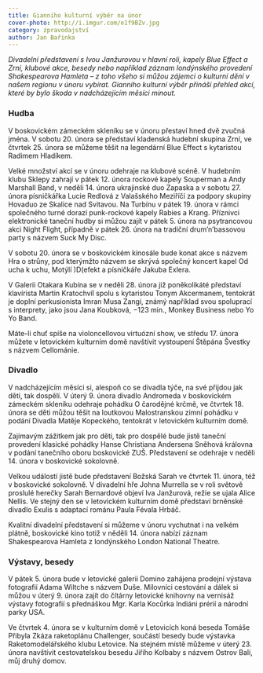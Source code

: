 ```yaml
---
title: Gianniho kulturní výběr na únor
cover-photo: http://i.imgur.com/e1f9BZv.jpg
category: zpravodajství
author: Jan Bařinka
---
```


*Divadelní představení s Ivou Janžurovou v hlavní roli, kapely Blue Effect a Zrní, klubové akce, besedy nebo například záznam londýnského provedení Shakespearova Hamleta – z toho všeho si můžou zájemci o kulturní dění v našem regionu v únoru vybírat. Gianniho kulturní výběr přináší přehled akcí, které by bylo škoda v nadcházejícím měsíci minout.*

### Hudba

V boskovickém zámeckém skleníku se v únoru přestaví hned dvě zvučná jména. V sobotu 20. února se představí kladenská hudební skupina Zrní, ve čtvrtek 25. února se můžeme těšit na legendární Blue Effect s kytaristou Radimem Hladíkem.

Velké množství akcí se v únoru odehraje na klubové scéně. V hudebním klubu Sklepy zahrají v pátek 12. února rockové kapely Souperman a Andy Marshall Band, v neděli 14. února ukrajinské duo Zapaska a v sobotu 27. února písničkářka Lucie Redlová z Valašského Meziříčí za podpory skupiny Hovaduo ze Skalice nad Svitavou. Na Turbínu v pátek 19. února v rámci společného turné dorazí punk-rockové kapely Rabies a Krang. Příznivci elektronické taneční hudby si můžou zajít v pátek 5. února na psytrancovou akci Night Flight, případně v pátek 26. února na tradiční drum’n’bassovou party s názvem Suck My Disc.

V sobotu 20. února se v boskovickém kinosále bude konat akce s názvem Hra o strůny, pod kterýmžto názvem se skrývá společný koncert kapel Od ucha k uchu, Motýlí )D(efekt a písničkáře Jakuba Exlera.

V Galerii Otakara Kubína se v neděli 28. února již poněkolikáté představí klavírista Martin Kratochvíl spolu s kytaristou Tonym Akcermanem, tentokrát je doplní perkusionista Imran Musa Zangi, známý například svou spoluprací s interprety, jako jsou Jana Koubková, −123 min., Monkey Business nebo Yo Yo Band.

Máte-li chuť spíše na violoncellovou virtuózní show, ve středu 17. února můžete v letovickém kulturním domě navštívit vystoupení Štěpána Švestky s názvem Cellománie.

### Divadlo

V nadcházejícím měsíci si, alespoň co se divadla týče, na své přijdou jak děti, tak dospělí. V úterý 9. února divadlo Andromeda v boskovickém zámeckém skleníku odehraje pohádku O čarodějné krčmě, ve čtvrtek 18. února se děti můžou těšit na loutkovou Malostranskou zimní pohádku v podání Divadla Matěje Kopeckého, tentokrát v letovickém kulturním domě.

Zajímavým zážitkem jak pro děti, tak pro dospělé bude jistě taneční provedení klasické pohádky Hanse Christiana Andersena Sněhová královna v podání tanečního oboru boskovické ZUŠ. Představení se odehraje v neděli 14. února v boskovické sokolovně.

Velkou událostí jistě bude představení Božská Sarah ve čtvrtek 11. února, též v boskovické sokolovně. V divadelní hře Johna Murrella se v roli světově proslulé herečky Sarah Bernardové objeví Iva Janžurová, režie se ujala Alice Nellis. Ve stejný den se v letovickém kulturním domě představí brněnské divadlo Exulis s adaptací románu Paula Févala Hrbáč.

Kvalitní divadelní představení si můžeme v únoru vychutnat i na velkém plátně, boskovické kino totiž v něděli 14. února nabízí záznam Shakespearova Hamleta z londýnského London National Theatre.

### Výstavy, besedy

V pátek 5. února bude v letovické galerii Domino zahájena prodejní výstava fotografií Adama Wiltche s názvem Duše. Milovníci cestování a dálek si můžou v úterý 9. února zajít do čítárny letovické knihovny na vernisáž výstavy fotografií s přednáškou Mgr. Karla Kocůrka Indiáni prérií a národní parky USA.

Ve čtvrtek 4. února se v kulturním domě v Letovicích koná beseda Tomáše Přibyla Zkáza raketoplánu Challenger, součástí besedy bude výstavka Raketomodelářského klubu Letovice. Na stejném místě můžeme v úterý 23. února navštívit cestovatelskou besedu Jiřího Kolbaby s názvem Ostrov Bali, můj druhý domov.
